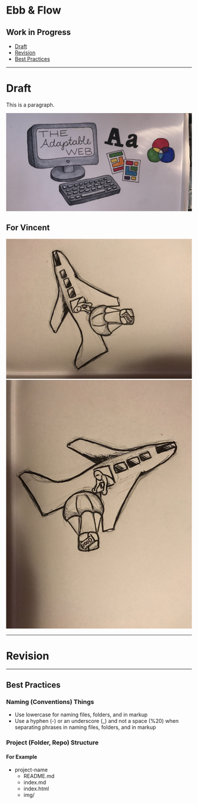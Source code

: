 # Ebb & Flow
## Work in Progress

- [Draft](#draft)
- [Revision](#revision)
- [Best Practices](#best-practices)

- - -

# Draft

This is a paragraph.

![Hero image for summary](img/illustration.jpg)

## For Vincent

![Image test for orientation](img/optimized-no-exif-data.jpg)
![Image test for orientation](img/ps-rotate-save-for-web.jpg)

- - -

# Revision

- - -

## Best Practices

### Naming (Conventions) Things

- Use lowercase for naming files, folders, and in markup
- Use a hyphen (-) or an underscore (_) and not a space (%20) when separating phrases in naming files, folders, and in markup

### Project (Folder, Repo) Structure

#### For Example

- project-name
  - README.md
  - index.md
  - index.html
  - img/
